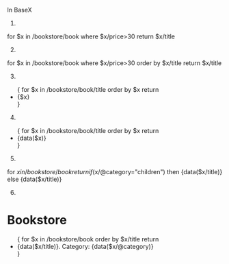 In BaseX

1.
for $x in /bookstore/book
where $x/price>30
return $x/title

2.
for $x in /bookstore/book
where $x/price>30
order by $x/title
return $x/title

3.
<ul>
{
for $x in /bookstore/book/title
order by $x
return <li>{$x}</li>
}
</ul>

4.
<ul>
{
for $x in /bookstore/book/title
order by $x
return <li>{data($x)}</li>
}
</ul>

5.
for $x in /bookstore/book
return if ($x/@category="children")
then <child>{data($x/title)}</child>
else <adult>{data($x/title)}</adult>

6.
<html>
<body>

<h1>Bookstore</h1>

<ul>
{
for $x in /bookstore/book
order by $x/title
return <li>{data($x/title)}. Category: {data($x/@category)}</li>
}
</ul>

</body>
</html>
